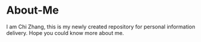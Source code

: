 # About-Me
I am Chi Zhang, this is my newly created repository for personal information delivery. Hope you could know more about me.
